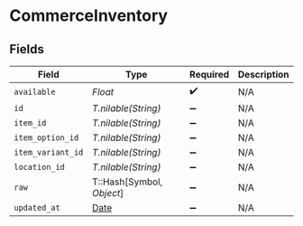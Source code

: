 # CommerceInventory


## Fields

| Field                                                                | Type                                                                 | Required                                                             | Description                                                          |
| -------------------------------------------------------------------- | -------------------------------------------------------------------- | -------------------------------------------------------------------- | -------------------------------------------------------------------- |
| `available`                                                          | *Float*                                                              | :heavy_check_mark:                                                   | N/A                                                                  |
| `id`                                                                 | *T.nilable(String)*                                                  | :heavy_minus_sign:                                                   | N/A                                                                  |
| `item_id`                                                            | *T.nilable(String)*                                                  | :heavy_minus_sign:                                                   | N/A                                                                  |
| `item_option_id`                                                     | *T.nilable(String)*                                                  | :heavy_minus_sign:                                                   | N/A                                                                  |
| `item_variant_id`                                                    | *T.nilable(String)*                                                  | :heavy_minus_sign:                                                   | N/A                                                                  |
| `location_id`                                                        | *T.nilable(String)*                                                  | :heavy_minus_sign:                                                   | N/A                                                                  |
| `raw`                                                                | T::Hash[Symbol, *Object*]                                            | :heavy_minus_sign:                                                   | N/A                                                                  |
| `updated_at`                                                         | [Date](https://ruby-doc.org/stdlib-2.6.1/libdoc/date/rdoc/Date.html) | :heavy_minus_sign:                                                   | N/A                                                                  |